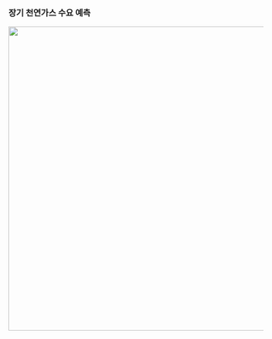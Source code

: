 ### 장기 천연가스 수요 예측
<img src='https://user-images.githubusercontent.com/103241961/216606599-1b794caa-c9e4-4f5c-8c83-728e7db59b07.jpg' width ='600' height = '600'/>

